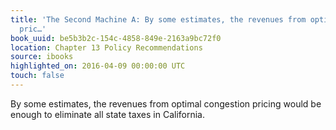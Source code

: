 ```yaml
---
title: 'The Second Machine A: By some estimates, the revenues from optimal congestion
  pric…'
book_uuid: be5b3b2c-154c-4858-849e-2163a9bc72f0
location: Chapter 13 Policy Recommendations
source: ibooks
highlighted_on: 2016-04-09 00:00:00 UTC
touch: false
---
```


By some estimates, the revenues from optimal congestion pricing would be enough to eliminate all state taxes in California.